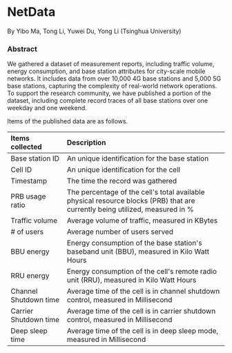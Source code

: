 # NetData
By Yibo Ma, Tong Li, Yuwei Du, Yong Li (Tsinghua University)

### Abstract
We gathered a dataset of measurement reports, including traffic volume, energy consumption, and base station attributes for city-scale mobile networks. It includes data from over 10,000 4G base stations and 5,000 5G base stations, capturing the complexity of real-world network operations. To support the research community, we have published a portion of the dataset, including complete record traces of all base stations over one weekday and one weekend.

Items of the published data are as follows.

| Items collected | Description |
|:-------|:-------|
| Base station ID | An unique identification for the base station |
| Cell ID | An unique identification for the cell |
| Timestamp | The time the record was gathered |
| PRB usage ratio | The percentage of the cell's total available physical resource blocks (PRB) that are currently being utilized, measured in % |
| Traffic volume | Average volume of traffic, measured in KBytes |
| \# of users | Average number of users served |
| BBU energy | Energy consumption of the base station's baseband unit (BBU), measured in Kilo Watt Hours |
| RRU energy | Energy consumption of the cell's remote radio unit (RRU), measured in Kilo Watt Hours |
| Channel Shutdown time | Average time of the cell is in channel shutdown control, measured in Millisecond |
| Carrier Shutdown time | Average time of the cell is in carrier shutdown control, measured in Millisecond |
| Deep sleep time | Average time of the cell is in deep sleep mode, measured in Millisecond |
